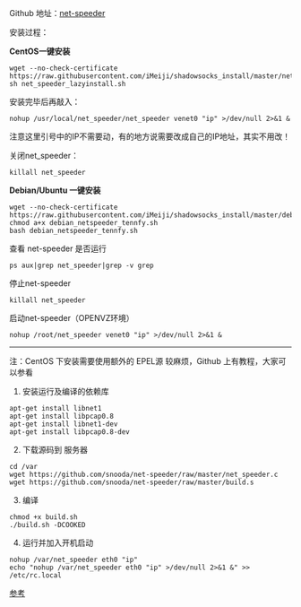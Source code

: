Github 地址：[net-speeder](https://github.com/snooda/net-speeder)  

安装过程：  

**CentOS一键安装**  
```
wget --no-check-certificate https://raw.githubusercontent.com/iMeiji/shadowsocks_install/master/net_speeder_lazyinstall.sh
sh net_speeder_lazyinstall.sh
```

安装完毕后再敲入：  
```
nohup /usr/local/net_speeder/net_speeder venet0 "ip" >/dev/null 2>&1 &
```
注意这里引号中的IP不需要动，有的地方说需要改成自己的IP地址，其实不用改！  

关闭net_speeder：  
```
killall net_speeder
```

**Debian/Ubuntu 一键安装**  
```
wget --no-check-certificate https://raw.githubusercontent.com/iMeiji/shadowsocks_install/master/debian_netspeeder_tennfy.sh
chmod a+x debian_netspeeder_tennfy.sh
bash debian_netspeeder_tennfy.sh
```

查看 net-speeder 是否运行  
```
ps aux|grep net_speeder|grep -v grep
```

停止net-speeder  
```
killall net_speeder
```
启动net-speeder（OPENVZ环境）  
```
nohup /root/net_speeder venet0 "ip" >/dev/null 2>&1 &
```

***

注：CentOS 下安装需要使用额外的 EPEL源 较麻烦，Github 上有教程，大家可以参看  
1. 安装运行及编译的依赖库   
``` 
apt-get install libnet1
apt-get install libpcap0.8
apt-get install libnet1-dev
apt-get install libpcap0.8-dev
```
2. 下载源码到 服务器  
```
cd /var
wget https://github.com/snooda/net-speeder/raw/master/net_speeder.c
wget https://github.com/snooda/net-speeder/raw/master/build.s
```
3. 编译  
```
chmod +x build.sh
./build.sh -DCOOKED
```
4. 运行并加入开机启动  
```
nohup /var/net_speeder eth0 "ip"
echo "nohup /var/net_speeder eth0 "ip" >/dev/null 2>&1 &" >> /etc/rc.local
```

[参考](http://www.cmsky.com/vps-net-speeder/)